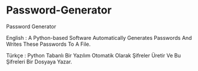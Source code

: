 # Password-Generator
Password Generator

English : A Python-based Software Automatically Generates Passwords And Writes These Passwords To A File.

Türkçe : Python Tabanlı Bir Yazılım Otomatik Olarak Şifreler Üretir Ve Bu Şifreleri Bir Dosyaya Yazar.
